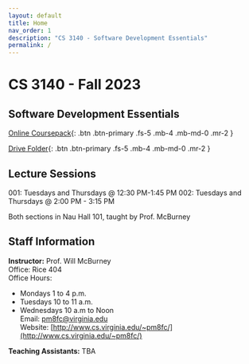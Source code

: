 ```yaml
---
layout: default
title: Home
nav_order: 1
description: "CS 3140 - Software Development Essentials"
permalink: /
---
```


# CS 3140 - Fall 2023
## Software Development Essentials

[Online Coursepack](http://sde-course.com){: .btn .btn-primary .fs-5 .mb-4 .mb-md-0 .mr-2 }

[Drive Folder](https://drive.google.com/drive/folders/1rbif6FPelWVSoHCNLPmysHPuhl5iNlhs?usp=sharing){: .btn .btn-primary .fs-5 .mb-4 .mb-md-0 .mr-2 }

## Lecture Sessions
001: Tuesdays and Thursdays @ 12:30 PM-1:45 PM 
002: Tuesdays and Thursdays @ 2:00 PM - 3:15 PM

Both sections in Nau Hall 101, taught by Prof. McBurney

## Staff Information
__Instructor:__ Prof. Will McBurney    
Office: Rice 404  
Office Hours:
* Mondays 1 to 4 p.m.
* Tuesdays 10 to 11 a.m.
* Wednesdays 10 a.m to Noon  
Email: [pm8fc@virginia.edu](pm8fc@virginia.edu)      
Website: [http://www.cs.virginia.edu/~pm8fc/](http://www.cs.virginia.edu/~pm8fc/) 


__Teaching Assistants:__ TBA
